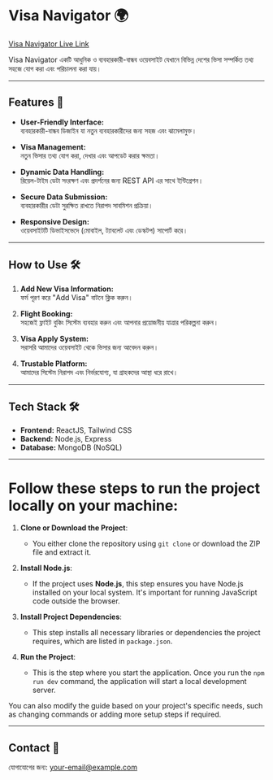 # **Visa Navigator** 🌍  
[Visa Navigator Live Link](https://visa-navigator-a94fc.web.app)

Visa Navigator একটি আধুনিক ও ব্যবহারকারী-বান্ধব ওয়েবসাইট যেখানে বিভিন্ন দেশের ভিসা সম্পর্কিত তথ্য সহজে যোগ করা এবং পরিচালনা করা যায়।

---

## **Features** 🚀

- **User-Friendly Interface:**  
  ব্যবহারকারী-বান্ধব ডিজাইন যা নতুন ব্যবহারকারীদের জন্য সহজ এবং ঝামেলামুক্ত।  
 
- **Visa Management:**  
  নতুন ভিসার তথ্য যোগ করা, দেখার এবং আপডেট করার ক্ষমতা।  

- **Dynamic Data Handling:**  
  রিয়েল-টাইম ডেটা সংরক্ষণ এবং প্রদর্শনের জন্য REST API এর সাথে ইন্টিগ্রেশন।  

- **Secure Data Submission:**  
  ব্যবহারকারীর ডেটা সুরক্ষিত রাখতে নিরাপদ সাবমিশন প্রক্রিয়া।  

- **Responsive Design:**  
  ওয়েবসাইটটি ডিভাইসভেদে (মোবাইল, ট্যাবলেট এবং ডেস্কটপ) সাপোর্ট করে।  

---

## **How to Use** 🛠️

1. **Add New Visa Information:**  
   ফর্ম পূরণ করে "Add Visa" বাটনে ক্লিক করুন।  

2. **Flight Booking:**  
   সহজেই ফ্লাইট বুকিং সিস্টেম ব্যবহার করুন এবং আপনার প্রয়োজনীয় যাত্রার পরিকল্পনা করুন।  

3. **Visa Apply System:**  
   সরাসরি আমাদের ওয়েবসাইট থেকে ভিসার জন্য আবেদন করুন।  

4. **Trustable Platform:**  
   আমাদের সিস্টেম নিরাপদ এবং নির্ভরযোগ্য, যা গ্রাহকদের আস্থা ধরে রাখে।


---

## **Tech Stack** 🛠️

- **Frontend:** ReactJS, Tailwind CSS  
- **Backend:** Node.js, Express  
- **Database:** MongoDB (NoSQL)  

---

# Follow these steps to run the project locally on your machine:
1. **Clone or Download the Project**:  
   - You either clone the repository using `git clone` or download the ZIP file and extract it.
   
2. **Install Node.js**:  
   - If the project uses **Node.js**, this step ensures you have Node.js installed on your local system. It's important for running JavaScript code outside the browser.

3. **Install Project Dependencies**:  
   - This step installs all necessary libraries or dependencies the project requires, which are listed in `package.json`.

4. **Run the Project**:  
   - This is the step where you start the application. Once you run the `npm run dev` command, the application will start a local development server.

You can also modify the guide based on your project's specific needs, such as changing commands or adding more setup steps if required.

---

## **Contact** 📧

যোগাযোগের জন্য: [your-email@example.com](mailto:your-email@example.com)
